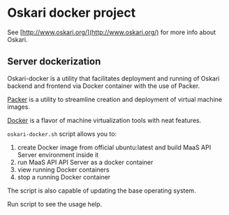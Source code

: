 # Oskari docker project

See [http://www.oskari.org/](http://www.oskari.org/) for more info about Oskari.

## Server dockerization 

Oskari-docker is a utility that facilitates deployment and running
of Oskari backend and frontend via Docker container with the use of Packer.

[Packer](https://packer.io/) is a utility to streamline creation and deployment of virtual
machine images.

[Docker](http://docker.io/) is a flavor of machine virtualization tools with neat features.

`oskari-docker.sh` script allows you to:

1. create Docker image from official ubuntu:latest and build MaaS API Server environment inside it
2. run MaaS API API Server as a docker container
3. view running Docker containers
4. stop a running Docker container

The script is also capable of updating the base operating system.

Run script to see the usage help.